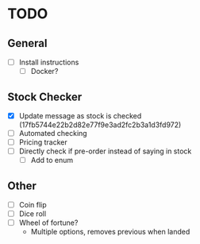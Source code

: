 # TODO

## General

- [ ] Install instructions
  - [ ] Docker?

## Stock Checker

- [x] Update message as stock is checked (17fb5744e22b2d82e77f9e3ad2fc2b3a1d3fd972)
- [ ] Automated checking
- [ ] Pricing tracker
- [ ] Directly check if pre-order instead of saying in stock
  - [ ] Add to enum

## Other

- [ ] Coin flip
- [ ] Dice roll
- [ ] Wheel of fortune?
  - Multiple options, removes previous when landed
